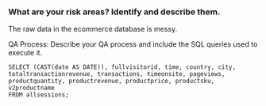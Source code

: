 ### What are your risk areas? Identify and describe them.

The raw data in the ecommerce database is messy. 



QA Process:
Describe your QA process and include the SQL queries used to execute it.
```
SELECT (CAST(date AS DATE)), fullvisitorid, time, country, city, totaltransactionrevenue, transactions, timeonsite, pageviews, productquantity, productrevenue, productprice, productsku, v2productname 
FROM allsessions;
```


